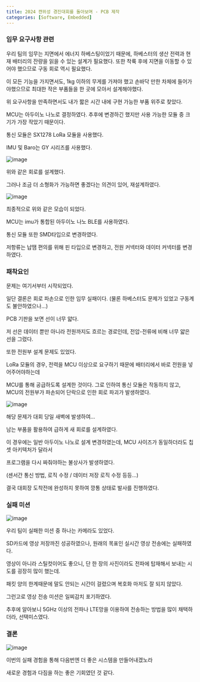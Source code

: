 ```yaml
---
title: 2024 캔위성 경진대회를 돌아보며 - PCB 제작
categories: [Software, Embedded]
---
```


### 임무 요구사항 관련

우리 팀의 임무는 지면에서 에너지 하베스팅이었기 때문에, 하베스터의 생산 전력과 현재 배터리의 잔량을 읽을 수 있는 설계가 필요했다. 또한 착륙 후에 지면을 이동할 수 있어야 했으므로 구동 회로 역시 필요했다.

이 모든 기능을 가지면서도, 1kg 이하의 무게를 가져야 했고 손바닥 만한 차체에 들어가야했으므로
최대한 작은 부품들을 한 곳에 모아서 설계해야했다.

위 요구사항을 만족하면서도 내가 짧은 시간 내에 구현 가능한 부품 위주로 찾았다.

MCU는 아두이노 나노로 결정하였다. 추후에 변경하긴 했지만 사용 가능한 모듈 중 크기가 가장 작았기 때문이다.

통신 모듈은 SX1278 LoRa 모듈을 사용했다.

IMU 및 Baro는 GY 시리즈를 사용했다.

![image](/assets/img/240811/image.png)

위와 같은 회로를 설계했다.

그러나 조금 더 소형화가 가능하면 좋겠다는 의견이 있어, 재설계하였다.

![image](/assets/img/240811/image1.png)

최종적으로 위와 같은 모습이 되었다.

MCU는 imu가 통합된 아두이노 나노 BLE를 사용하였다. 

통신 모듈 또한 SMD타입으로 변경하였다.

저항류는 납땜 편의를 위해 핀 타입으로 변경하고, 전원 커넥터와 데이터 커넥터를 변경하였다.

### 패착요인

문제는 여기서부터 시작되었다.

일단 결론은 회로 파손으로 인한 임무 실패이다. (물론 하베스터도 문제가 있었고 구동계도 불안하였으나…)

PCB 기판을 보면 선이 너무 얇다.

저 선은 데이터 뿐만 아니라 전원까지도 흐르는 경로인데, 전압-전류에 비해 너무 얇은 선을 그렸다.

또한 전원부 설계 문제도 있었다.

LoRa 모듈의 경우, 전력을 MCU 이상으로 요구하기 때문에 배터리에서 바로 전원을 넣어주어야하는데

MCU를 통해 공급하도록 설계한 것이다. 그로 인하여 통신 모듈은 작동하지 않고, MCU의 전원부가 파손되어 단락으로 인한 회로 파괴가 발생하였다.

![image](/assets/img/240811/image2.png)

해당 문제가 대회 당일 새벽에 발생하여…

남는 부품을 활용하여 급하게 새 회로를 설계하였다.

이 경우에는 일반 아두이노 나노로 설계 변경하였는데, MCU 사이즈가 동일하더라도 칩셋 아키텍처가 달라서

프로그램을 다시 짜줘야하는 불상사가 발생하였다.

(센서간 통신 방법, 로직 수정 / 데이터 저장 로직 수정 등등…)

결국 대회장 도착전에 완성하지 못하여 깡통 상태로 발사를 진행하였다.

 

### 실패 미션

![image](/assets/img/240811/image3.png)

우리 팀이 실패한 미션 중 하나는 카메라도 있었다.

SD카드에 영상 저장까진 성공하였으나, 원래의 목표인 실시간 영상 전송에는 실패하였다.

영상이 아니라 스틸컷이어도 좋으니, 단 한 장의 사진이라도 전파에 탑재해서 보내는 시도를 굉장히 많이 했는데.

패킷 양의 한계때문에 말도 안되는 시간이 걸렸으며 복호화 마저도 잘 되지 않았다.

그런고로 영상 전송 미션은 일찌감치 포기하였다.

추후에 알아보니 5GHz 이상의 전파나 LTE망을 이용하여 전송하는 방법을 많이 채택하더라, 선택미스였다.

### 결론

![image](/assets/img/240811/image4.png)

이번의 실패 경험을 통해 다음번엔 더 좋은 시스템을 만들어내겠노라

새로운 경험과 다짐을 하는 좋은 기회였던 것 같다.